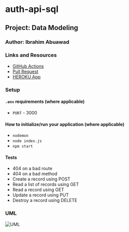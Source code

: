 # auth-api-sql

## Project: Data Modeling

### Author: Ibrahim Abuawad

### Links and Resources

- [GitHub Actions](https://github.com/IbrahimAbuawad/api-server-sql/actions) 
- [Pull Request](https://github.com/IbrahimAbuawad/api-server-sql/pull/2)
- [HEROKU App](https://ibrahim-auth-api-sql.herokuapp.com)

### Setup

#### `.env` requirements (where applicable)

- `PORT` - 3000

#### How to initialize/run your application (where applicable)

- `nodemon`
- `node index.js`
- `npm start`


#### Tests

- 404 on a bad route
- 404 on a bad method
- Create a record using POST
- Read a list of records using GET
- Read a record using GET
- Update a record using PUT
- Destroy a record using DELETE

### UML

![UML](./api-server-lab04.jpg)
